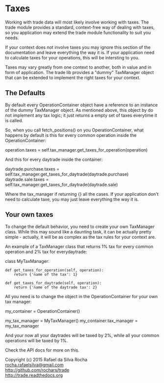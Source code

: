 # Taxes

Working with trade data will most likely involve working with taxes.
The trade module provides a standard, context-free way of dealing with
taxes, so you application may extend the trade module functionality to
suit you needs.

If your context does not involve taxes you may ignore this section of the
documentation and leave everything the way it is. If your application need
to calculate taxes for your operations, this will be intersting to you.

Taxes may vary greatly from one context to another, both in value and in
form of application. The trade lib provides a "dummy" TaxManager object
that can be extended to implement the right taxes for your context.


## The Defaults

By default every OperationContainer object have a reference to an
instance of the dummy TaxManager object. As mentioned above, this object
by do not implement any tax logic; it just returns a empty set of
taxes everytime it is called.

So, when you call fetch_positions() on you OperationContainer, what happens
by default is this for every common operation inside the
OperationContainer:

operation.taxes = self.tax_manager.get_taxes_for_operation(operation)

And this for every daytrade inside the container:

daytrade.purchase.taxes = \
    self.tax_manager.get_taxes_for_daytrade(daytrade.purchase)
daytrade.sale.taxes = \
    self.tax_manager.get_taxes_for_daytrade(daytrade.sale)

Where the tax_manager if returning {} all the cases. If your application
don't need to calculate taxe, you may just leave everything the way it is.


## Your own taxes

To change the default behavior, you need to create your own TaxManager
class. While this may sound like a daunting task, it can be actually
pretty simple - actually, it will be as complex as the tax rules for
your context are.

An example of a TaxManager class that returns 1% tax for every common
operation and 2% tax for everydaytrade:

class MyTaxManager:

    def get_taxes_for_operation(self, operation):
        return {'name of the tax': 1}

    def get_taxes_for_daytrade(self, operation):
        return {'name of the daytrade tax': 2}

All you need is to change the object in the OperationContainer for your
own tax manager:

my_container = OperationContainer()

my_tax_manager = MyTaxManager()
my_container.tax_manager = my_tax_manager

And your now all your daytrades will be taxed by 2%, while all your common
operations will be taxed by 1%.


Check the API docs for more on this.


Copyright (c) 2015 Rafael da Silva Rocha  
rocha.rafaelsilva@gmail.com  
http://github.com/rochars/trade  
http://trade.readthedocs.org  
